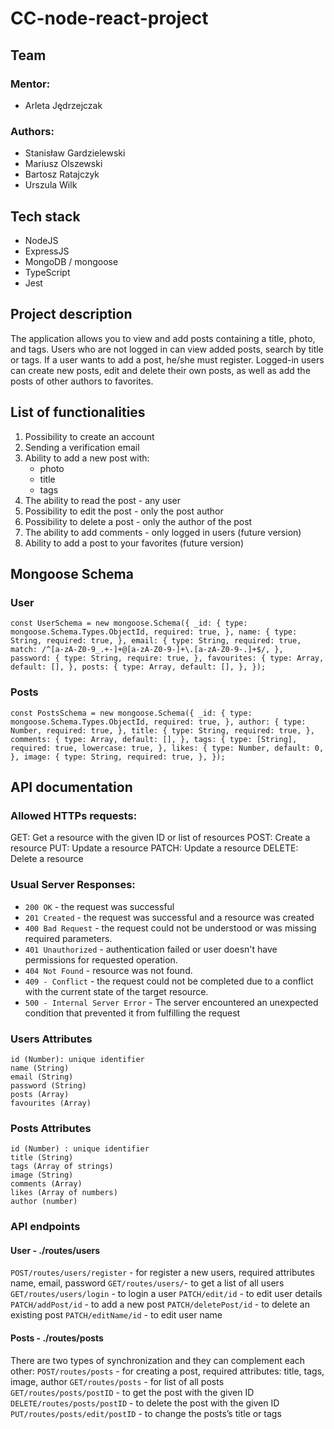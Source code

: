# CC-node-react-project
## Team
### Mentor:
 - Arleta Jędrzejczak
### Authors:
 - Stanisław Gardzielewski 
 - Mariusz Olszewski 
 - Bartosz Ratajczyk
 - Urszula Wilk
## Tech stack
-   NodeJS
-   ExpressJS
-   MongoDB / mongoose
-   TypeScript
-   Jest
## Project description
The application allows you to view and add posts containing a title, photo, and tags. Users who are not logged in can view added posts, search by title or tags. If a user wants to add a post, he/she must register. Logged-in users can create new posts, edit and delete their own posts, as well as add the posts of other authors to favorites.
## List of functionalities
1.  Possibility to create an account
2.  Sending a verification email
3.  Ability to add a new post with:
	- photo
	- title
	- tags
4.  The ability to read the post - any user
5.  Possibility to edit the post - only the post author
6.  Possibility to delete a post - only the author of the post
7.  The ability to add comments - only logged in users (future version)
8.  Ability to add a post to your favorites (future version)
## Mongoose Schema
### User
`
    const UserSchema = new mongoose.Schema({
      _id: {
        type: mongoose.Schema.Types.ObjectId,
        required: true,
      },
      name: {
        type: String,
        required: true,
      },
      email: {
        type: String,
        required: true,
        match: /^[a-zA-Z0-9_.+-]+@[a-zA-Z0-9-]+\.[a-zA-Z0-9-.]+$/,
      },
      password: {
        type: String,
        require: true,
      },
      favourites: {
        type: Array,
        default: [],
      },
      posts: {
        type: Array,
        default: [],
      },
    });
`
### Posts
`
    const PostsSchema = new mongoose.Schema({
      _id: {
        type: mongoose.Schema.Types.ObjectId,
        required: true,
      },
      author: {
        type: Number,
        required: true,
      },
      title: {
        type: String,
        required: true,
      },
      comments: {
        type: Array,
        default: [],
      },
      tags: {
        type: [String],
        required: true,
        lowercase: true,
      },
      likes: {
        type: Number,
        default: 0,
      },
      image: {
        type: String,
        required: true,
      },
    });
`
## API documentation
### Allowed HTTPs requests:
GET: Get a resource with the given ID or list of resources
POST: Create a resource
PUT: Update a resource
PATCH: Update a resource
DELETE: Delete a resource

### Usual Server Responses:

-   `200 OK` - the request was successful
-   `201 Created` - the request was successful and a resource was created
-   `400 Bad Request` - the request could not be understood or was missing required parameters.
-   `401 Unauthorized` - authentication failed or user doesn't have permissions for requested operation.
-   `404 Not Found` - resource was not found.
-   `409 - Conflict` - the request could not be completed due to a conflict with the current state of the target resource.
-   `500 - Internal Server Error` - The server encountered an unexpected condition that prevented it from fulfilling the request

### Users Attributes

    id (Number): unique identifier
    name (String)
    email (String)
    password (String)
    posts (Array)
    favourites (Array)

### Posts Attributes

    id (Number) : unique identifier
    title (String) 
    tags (Array of strings)
    image (String)
    comments (Array)
    likes (Array of numbers)
    author (number)

### API endpoints
#### User - ./routes/users
`POST/routes/users/register` - for register a new users, required attributes name, email, password
`GET/routes/users/`- to get a list of all users
`GET/routes/users/login` - to login a user
`PATCH/edit/id` - to edit user details
`PATCH/addPost/id` - to add a new post
`PATCH/deletePost/id` - to delete an existing post
`PATCH/editName/id` - to edit user name

#### Posts - ./routes/posts
There are two types of synchronization and they can complement each other:
`POST/routes/posts` - for creating a post, required attributes: title, tags, image, author
`GET/routes/posts` - for list of all posts
`GET/routes/posts/postID` - to get the post with the given ID
`DELETE/routes/posts/postID` - to delete the post with the given ID
`PUT/routes/posts/edit/postID` - to change the posts’s title or tags